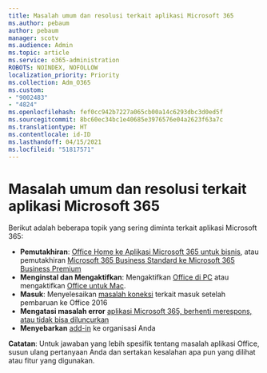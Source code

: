 ```yaml
---
title: Masalah umum dan resolusi terkait aplikasi Microsoft 365
ms.author: pebaum
author: pebaum
manager: scotv
ms.audience: Admin
ms.topic: article
ms.service: o365-administration
ROBOTS: NOINDEX, NOFOLLOW
localization_priority: Priority
ms.collection: Adm_O365
ms.custom:
- "9002483"
- "4824"
ms.openlocfilehash: fef0cc942b7227a065cb00a14c6293dbc3d0ed5f
ms.sourcegitcommit: 8bc60ec34bc1e40685e3976576e04a2623f63a7c
ms.translationtype: HT
ms.contentlocale: id-ID
ms.lasthandoff: 04/15/2021
ms.locfileid: "51817571"
---
```

# <a name="common-issues-and-resolutions-with-microsoft-365-apps"></a>Masalah umum dan resolusi terkait aplikasi Microsoft 365

Berikut adalah beberapa topik yang sering diminta terkait aplikasi Microsoft 365:

- **Pemutakhiran**:  [Office Home ke Aplikasi Microsoft 365 untuk bisnis](https://support.office.com/article/how-do-i-upgrade-office-ee68f6cf-422f-464a-82ec-385f65391350#OfficeVersion=Office_365_subscription), atau pemutakhiran [Microsoft 365 Business Standard ke Microsoft 365 Business Premium](https://docs.microsoft.com/microsoft-365/business/migrate-to-microsoft-365-business)
- **Menginstal dan Mengaktifkan**: Mengaktifkan [Office di PC](https://support.office.com/article/activate-office-5bd38f38-db92-448b-a982-ad170b1e187e) atau mengaktifkan [Office untuk Mac](https://support.office.com/article/activate-office-for-mac-7f6646b1-bb14-422a-9ad4-a53410fcefb2).
- **Masuk**: Menyelesaikan [masalah koneksi](https://docs.microsoft.com/office365/troubleshoot/authentication/connection-issue-when-sign-in-office-2016) terkait masuk setelah pembaruan ke Office 2016
- **Mengatasi masalah error** [aplikasi Microsoft 365, berhenti merespons, atau tidak bisa diluncurkan](https://docs.microsoft.com/alchemyinsights/office-apps-don't-launch-start)
- **Menyebarkan** [add-in](https://docs.microsoft.com/microsoft-365/admin/manage/manage-deployment-of-add-ins?view=o365-worldwide) ke organisasi Anda

**Catatan**: Untuk jawaban yang lebih spesifik tentang masalah aplikasi Office, susun ulang pertanyaan Anda dan sertakan kesalahan apa pun yang dilihat atau fitur yang digunakan.
